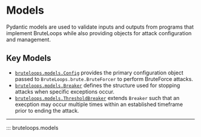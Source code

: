 # Models

Pydantic models are used to validate inputs and outputs from programs
that implement BruteLoops while also providing objects for attack
configuration and management.

## Key Models

- [`bruteloops.models.Config`](#bruteloops.models.Config) provides the
  primary configuration object passed to `BruteLoops.brute.BruteForcer`
  to perform BruteForce attacks.
- [`bruteloops.models.Breaker`](#bruteloops.models.Breaker) defines
  the structure used for stopping attacks when specific exceptions occur.
- [`bruteloops.models.ThresholdBreaker`](#bruteloops.models.ThresholdBreaker)
  extends `Breaker` such that an execption may occur multiple times within
  an established timeframe prior to ending the attack.

---

::: bruteloops.models
